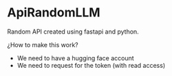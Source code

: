 # ApiRandomLLM
Random API created using fastapi and python.

¿How to make this work?
- We need to have a hugging face account
- We need to request for the token (with read access)

